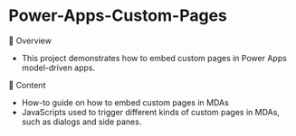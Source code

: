 # Power-Apps-Custom-Pages

🚀 Overview
- This project demonstrates how to embed custom pages in Power Apps model-driven apps. 

🦄 Content
- How-to guide on how to embed custom pages in MDAs
- JavaScripts used to trigger different kinds of custom pages in MDAs, such as dialogs and side panes. 
